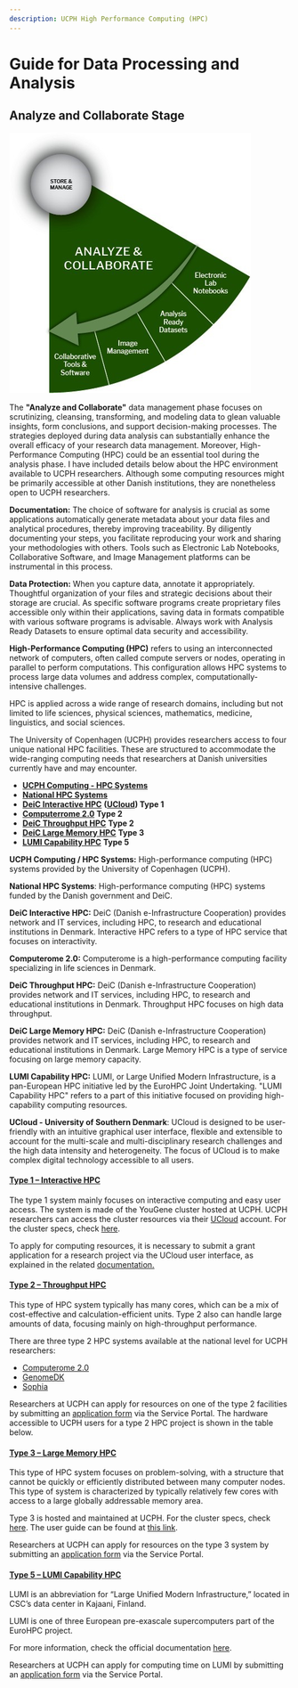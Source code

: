 ```yaml
---
description: UCPH High Performance Computing (HPC)
---
```


# Guide for Data Processing and Analysis

## **Analyze and Collaborate Stage**

<div data-full-width="true">

<img src="../../.gitbook/assets/0.jpeg" alt="">

</div>

The **"Analyze and Collaborate"** data management phase focuses on scrutinizing, cleansing, transforming, and modeling data to glean valuable insights, form conclusions, and support decision-making processes. The strategies deployed during data analysis can substantially enhance the overall efficacy of your research data management. Moreover, High-Performance Computing (HPC) could be an essential tool during the analysis phase. I have included details below about the HPC environment available to UCPH researchers. Although some computing resources might be primarily accessible at other Danish institutions, they are nonetheless open to UCPH researchers.

**Documentation:** The choice of software for analysis is crucial as some applications automatically generate metadata about your data files and analytical procedures, thereby improving traceability. By diligently documenting your steps, you facilitate reproducing your work and sharing your methodologies with others. Tools such as Electronic Lab Notebooks, Collaborative Software, and Image Management platforms can be instrumental in this process.

**Data Protection:** When you capture data, annotate it appropriately. Thoughtful organization of your files and strategic decisions about their storage are crucial. As specific software programs create proprietary files accessible only within their applications, saving data in formats compatible with various software programs is advisable. Always work with Analysis Ready Datasets to ensure optimal data security and accessibility.

**High-Performance Computing (HPC)** refers to using an interconnected network of computers, often called compute servers or nodes, operating in parallel to perform computations. This configuration allows HPC systems to process large data volumes and address complex, computationally-intensive challenges.

HPC is applied across a wide range of research domains, including but not limited to life sciences, physical sciences, mathematics, medicine, linguistics, and social sciences.

The University of Copenhagen (UCPH) provides researchers access to four unique national HPC facilities. These are structured to accommodate the wide-ranging computing needs that researchers at Danish universities currently have and may encounter.

* [**UCPH Computing - HPC Systems**](https://kunet.ku.dk/work-areas/research/Research%20Infrastructure/research-it/upch-computing-hpc-systems/Pages/default.aspx)
* [**National HPC Systems**](https://kunet.ku.dk/work-areas/research/Research%20Infrastructure/research-it/national-hpc-systems/Pages/default.aspx)
* [**DeiC Interactive HPC**](https://interactivehpc.dk/) **(**[**UCloud**](https://docs.cloud.sdu.dk/)**)   Type 1**
* [**Computerrome 2.0**](https://kunet.ku.dk/work-areas/research/Research%20Infrastructure/research-it/computerome-2.0/Pages/default.aspx)                           **Type 2**
* [**DeiC Throughput HPC**](https://kunet.ku.dk/work-areas/research/Research%20Infrastructure/research-it/national-hpc-systems/Pages/default.aspx#collapseMSOZoneCell\_WebPartWPQ4)                    **Type 2**
* [**DeiC Large Memory HPC**](https://kunet.ku.dk/work-areas/research/Research%20Infrastructure/research-it/national-hpc-systems/Pages/default.aspx#collapseMSOZoneCell\_WebPartWPQ5)               **Type 3**
* [**LUMI Capability HPC**](https://kunet.ku.dk/work-areas/research/Research%20Infrastructure/research-it/national-hpc-systems/Pages/default.aspx#collapseMSOZoneCell\_WebPartWPQ6)                        **Type 5**

**UCPH Computing / HPC Systems:** High-performance computing (HPC) systems provided by the University of Copenhagen (UCPH).

**National HPC Systems**: High-performance computing (HPC) systems funded by the Danish government and DeiC.

**DeiC Interactive HPC:** DeiC (Danish e-Infrastructure Cooperation) provides network and IT services, including HPC, to research and educational institutions in Denmark. Interactive HPC refers to a type of HPC service that focuses on interactivity.

**Computerome 2.0:** Computerome is a high-performance computing facility specializing in life sciences in Denmark.

**DeiC Throughput HPC:** DeiC (Danish e-Infrastructure Cooperation) provides network and IT services, including HPC, to research and educational institutions in Denmark. Throughput HPC focuses on high data throughput.

**DeiC Large Memory HPC:** DeiC (Danish e-Infrastructure Cooperation) provides network and IT services, including HPC, to research and educational institutions in Denmark. Large Memory HPC is a type of service focusing on large memory capacity.

**LUMI Capability HPC:** LUMI, or Large Unified Modern Infrastructure, is a pan-European HPC initiative led by the EuroHPC Joint Undertaking. "LUMI Capability HPC" refers to a part of this initiative focused on providing high-capability computing resources.

**UCloud - University of Southern Denmark**: UCloud is designed to be user-friendly with an intuitive graphical user interface, flexible and extensible to account for the multi-scale and multi-disciplinary research challenges and the high data intensity and heterogeneity. The focus of UCloud is to make complex digital technology accessible to all users.

#### [**Type 1 – Interactive HPC**](https://interactivehpc.dk/) <a href="#_dpillntg5rxw" id="_dpillntg5rxw"></a>

The type 1 system mainly focuses on interactive computing and easy user access. The system is made of the YouGene cluster hosted at UCPH. UCPH researchers can access the cluster resources via their [UCloud](https://escience.sdu.dk/index.php/ucloud/) account. For the cluster specs, check [here](https://escience.sdu.dk/?page\_id=5711).

To apply for computing resources, it is necessary to submit a grant application for a research project via the UCloud user interface, as explained in the related [documentation.](https://docs.cloud.sdu.dk/guide/resources-grant.html)

#### [**Type 2 – Throughput HPC**](https://kunet.ku.dk/work-areas/research/Research%20Infrastructure/research-it/national-hpc-systems/Pages/default.aspx#collapseMSOZoneCell\_WebPartWPQ4) <a href="#_89urd6kuw27r" id="_89urd6kuw27r"></a>

This type of HPC system typically has many cores, which can be a mix of cost-effective and calculation-efficient units. Type 2 also can handle large amounts of data, focusing mainly on high-throughput performance.

There are three type 2 HPC systems available at the national level for UCPH researchers:

* [Computerome 2.0](https://kunet.ku.dk/work-areas/research/Research%20Infrastructure/research-it/computerome-2.0/Pages/default.aspx)
* [GenomeDK](https://genome.au.dk/)
* [Sophia](https://dtu-sophia.github.io/docs/)

Researchers at UCPH can apply for resources on one of the type 2 facilities by submitting an [application form](https://serviceportal.ku.dk/CherwellPortal/IT?\_=1eba5bca\&Locale=en-UK#0) via the Service Portal. The hardware accessible to UCPH users for a type 2 HPC project is shown in the table below.

#### [**Type 3 – Large Memory HPC**](https://kunet.ku.dk/work-areas/research/Research%20Infrastructure/research-it/national-hpc-systems/Pages/default.aspx#collapseMSOZoneCell\_WebPartWPQ5) <a href="#_tj0jugvnjmwu" id="_tj0jugvnjmwu"></a>

This type of HPC system focuses on problem-solving, with a structure that cannot be quickly or efficiently distributed between many computer nodes. This type of system is characterized by typically relatively few cores with access to a large globally addressable memory area.

Type 3 is hosted and maintained at UCPH. For the cluster specs, check [here](https://escience.sdu.dk/index.php/type-3-large-memory-hpc/). The user guide can be found at [this link](https://docs.hpc-type3.sdu.dk/).

Researchers at UCPH can apply for resources on the type 3 system by submitting an [application form](https://serviceportal.ku.dk/CherwellPortal/IT?\_=1eba5bca\&Locale=en-UK#0) via the Service Portal.

#### [**Type 5 – LUMI Capability HPC**](https://kunet.ku.dk/work-areas/research/Research%20Infrastructure/research-it/national-hpc-systems/Pages/default.aspx#collapseMSOZoneCell\_WebPartWPQ6) <a href="#_rtbjcgipf8ch" id="_rtbjcgipf8ch"></a>

LUMI is an abbreviation for “Large Unified Modern Infrastructure,” located in CSC’s data center in Kajaani, Finland.

LUMI is one of three European pre-exascale supercomputers part of the EuroHPC project.

For more information, check the official documentation [here](https://docs.lumi-supercomputer.eu/).

Researchers at UCPH can apply for computing time on LUMI by submitting an [application form](https://serviceportal.ku.dk/CherwellPortal/IT?\_=1eba5bca\&Locale=en-UK#0) via the Service Portal.
